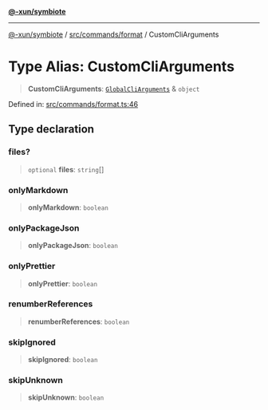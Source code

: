 [**@-xun/symbiote**](../../../../README.md)

***

[@-xun/symbiote](../../../../README.md) / [src/commands/format](../README.md) / CustomCliArguments

# Type Alias: CustomCliArguments

> **CustomCliArguments**: [`GlobalCliArguments`](../../../configure/type-aliases/GlobalCliArguments.md) & `object`

Defined in: [src/commands/format.ts:46](https://github.com/Xunnamius/symbiote/blob/d7d2a1c9c8d2f62647f000f449c77b564ff77421/src/commands/format.ts#L46)

## Type declaration

### files?

> `optional` **files**: `string`[]

### onlyMarkdown

> **onlyMarkdown**: `boolean`

### onlyPackageJson

> **onlyPackageJson**: `boolean`

### onlyPrettier

> **onlyPrettier**: `boolean`

### renumberReferences

> **renumberReferences**: `boolean`

### skipIgnored

> **skipIgnored**: `boolean`

### skipUnknown

> **skipUnknown**: `boolean`
